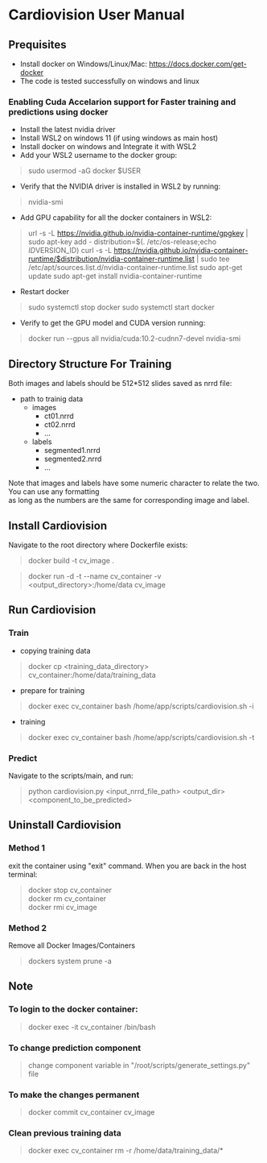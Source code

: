 # Cardiovision User Manual

## Prequisites
- Install docker on Windows/Linux/Mac: https://docs.docker.com/get-docker
- The code is tested successfully on windows and linux
### Enabling Cuda Accelarion support for Faster training and predictions using docker
- Install the latest nvidia driver
- Install WSL2 on windows 11 (if using windows as main host)
- Install docker on windows and Integrate it with WSL2
- Add your WSL2 username to the docker group:
>sudo usermod -aG docker $USER
- Verify that the NVIDIA driver is installed in WSL2 by running:
> nvidia-smi
- Add GPU capability for all the docker containers in WSL2:
>url -s -L https://nvidia.github.io/nvidia-container-runtime/gpgkey | sudo apt-key add - distribution=$(. /etc/os-release;echo $ID$VERSION_ID) 
>curl -s -L https://nvidia.github.io/nvidia-container-runtime/$distribution/nvidia-container-runtime.list | sudo tee /etc/apt/sources.list.d/nvidia-container-runtime.list 
>sudo apt-get update
>sudo apt-get install nvidia-container-runtime
- Restart docker
>sudo systemctl stop docker
>sudo systemctl start docker
- Verify to get the GPU model and CUDA version running:
>docker run --gpus all nvidia/cuda:10.2-cudnn7-devel nvidia-smi


## Directory Structure For Training
Both images and labels should be 512*512 slides saved as nrrd file:

* path to trainig data
    * images
        * ct01.nrrd
        * ct02.nrrd
        * ...
    * labels
        * segmented1.nrrd
        * segmented2.nrrd
        * ...

Note that images and labels have some numeric character to relate the two. You can use any formatting\
as long as the numbers are the same for corresponding image and label.

## Install Cardiovision
Navigate to the root directory where Dockerfile exists:
>docker build -t cv_image .

>docker run -d -t --name cv_container -v <output_directory>:/home/data cv_image

## Run Cardiovision

### Train
- copying training data
>docker cp <training_data_directory> cv_container:/home/data/training_data
- prepare for training
>docker exec cv_container bash /home/app/scripts/cardiovision.sh -i
- training
>docker exec cv_container bash /home/app/scripts/cardiovision.sh -t

### Predict
Navigate to the scripts/main, and run:
>python cardiovision.py <input_nrrd_file_path> <output_dir> <component_to_be_predicted>

## Uninstall Cardiovision
### Method 1
exit the container using "exit" command. When you are back in the host terminal:
>docker stop cv_container\
>docker rm cv_container\
>docker rmi cv_image

### Method 2
Remove all Docker Images/Containers
>dockers system prune -a

## Note
### To login to the docker container:
>docker exec -it cv_container /bin/bash

### To change prediction component
>change component variable in "/root/scripts/generate_settings.py" file

### To make the changes permanent
>docker commit cv_container cv_image

### Clean previous training data
>docker exec cv_container rm -r /home/data/training_data/*
